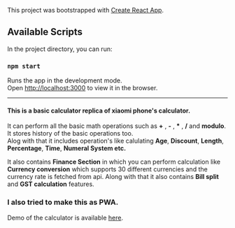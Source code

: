 This project was bootstrapped with [Create React App](https://github.com/facebook/create-react-app).

## Available Scripts

In the project directory, you can run:

### `npm start`

Runs the app in the development mode.<br />
Open [http://localhost:3000](http://localhost:3000) to view it in the browser.

-------------------------------------------------------------------------------------------------------------------------------
#### This is a basic calculator replica of xiaomi phone's calculator.
It can perform all the basic math operations such as **+** , **-** , __*__ , **/** and **modulo**.  
It stores history of the basic operations too.  
Alog with that it includes operation's like calulating **Age**, **Discount**, **Length**, **Percentage**, **Time**, **Numeral System etc.**

It also contains **Finance Section** in which you can perform calculation like **Currency conversion** which supports 30 different currencies and the currency rate is fetched from api.
Along with that it also contains **Bill split** and **GST calculation** features.

### I also tried to make this as PWA.

Demo of the calculator is available [here](https://cal-rouge.now.sh/).
